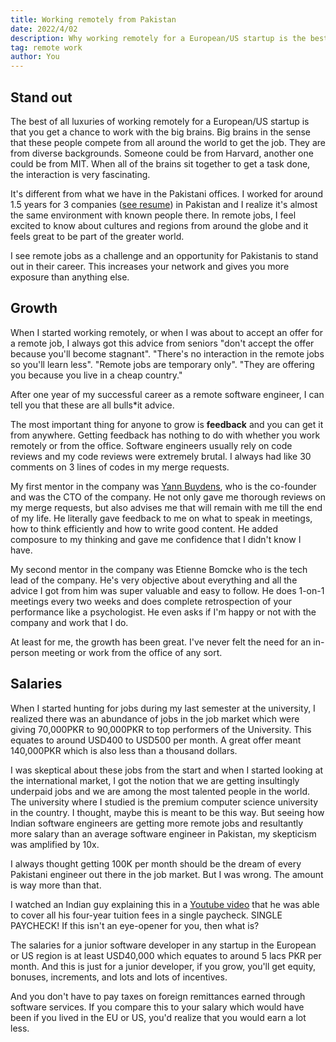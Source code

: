```yaml
---
title: Working remotely from Pakistan
date: 2022/4/02
description: Why working remotely for a European/US startup is the best ever thing for a Pakistani.
tag: remote work
author: You
---
```


## Stand out

The best of all luxuries of working remotely for a European/US startup is that you get a chance to work with the big brains. Big brains in the sense that these people compete from all around the world to get the job. They are from diverse backgrounds. Someone could be from Harvard, another one could be from MIT. When all of the brains sit together to get a task done, the interaction is very fascinating.

It's different from what we have in the Pakistani offices. I worked for around 1.5 years for 3 companies ([see resume](/resume)) in Pakistan and I realize it's almost the same environment with known people there. In remote jobs, I feel excited to know about cultures and regions from around the globe and it feels great to be part of the greater world.

I see remote jobs as a challenge and an opportunity for Pakistanis to stand out in their career. This increases your network and gives you more exposure than anything else.

## Growth

When I started working remotely, or when I was about to accept an offer for a remote job, I always got this advice from seniors "don't accept the offer because you'll become stagnant". "There's no interaction in the remote jobs so you'll learn less". "Remote jobs are temporary only". "They are offering you because you live in a cheap country."

After one year of my successful career as a remote software engineer, I can tell you that these are all bulls*it advice. 

The most important thing for anyone to grow is **feedback** and you can get it from anywhere. Getting feedback has nothing to do with whether you work remotely or from the office. Software engineers usually rely on code reviews and my code reviews were extremely brutal. I always had like 30 comments on 3 lines of codes in my merge requests. 

My first mentor in the company was [Yann Buydens](https://yannbuy.com/), who is the co-founder and was the CTO of the company. He not only gave me thorough reviews on my merge requests, but also advises me that will remain with me till the end of my life. He literally gave feedback to me on what to speak in meetings, how to think efficiently and how to write good content. He added composure to my thinking and gave me confidence that I didn't know I have.

My second mentor in the company was Etienne Bomcke who is the tech lead of the company. He's very objective about everything and all the advice I got from him was super valuable and easy to follow. He does 1-on-1 meetings every two weeks and does complete retrospection of your performance like a psychologist. He even asks if I'm happy or not with the company and work that I do.

At least for me, the growth has been great. I've never felt the need for an in-person meeting or work from the office of any sort.

## Salaries

When I started hunting for jobs during my last semester at the university, I realized there was an abundance of jobs in the job market which were giving 70,000PKR to 90,000PKR to top performers of the University. This equates to around USD400 to USD500 per month. A great offer meant 140,000PKR which is also less than a thousand dollars. 

I was skeptical about these jobs from the start and when I started looking at the international market, I got the notion that we are getting insultingly underpaid jobs and we are among the most talented people in the world. The university where I studied is the premium computer science university in the country. I thought, maybe this is meant to be this way. But seeing how Indian software engineers are getting more remote jobs and resultantly more salary than an average software engineer in Pakistan, my skepticism was amplified by 10x.

I always thought getting 100K per month should be the dream of every Pakistani engineer out there in the job market. But I was wrong. The amount is way more than that.

I watched an Indian guy explaining this in a [Youtube video](https://www.youtube.com/watch?v=HbZK-tNHXW4) that he was able to cover all his four-year tuition fees in a single paycheck. SINGLE PAYCHECK! If this isn't an eye-opener for you, then what is? 

The salaries for a junior software developer in any startup in the European or US region is at least USD40,000 which equates to around 5 lacs PKR per month. And this is just for a junior developer, if you grow, you'll get equity, bonuses, increments, and lots and lots of incentives.

And you don't have to pay taxes on foreign remittances earned through software services. If you compare this to your salary which would have been if you lived in the EU or US, you'd realize that you would earn a lot less.